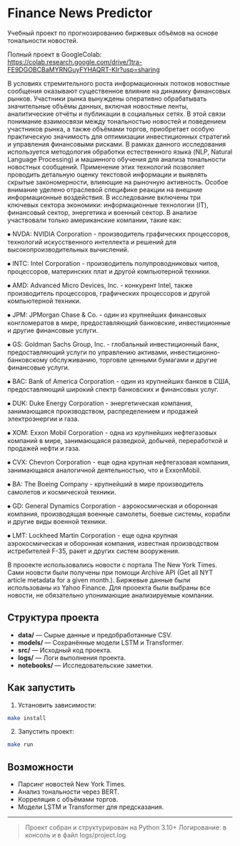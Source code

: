 # Finance News Predictor

Учебный проект по прогнозированию биржевых объёмов на основе тональности новостей. 

Полный проект в GoogleColab: 
https://colab.research.google.com/drive/1tra-FE9DGOBCBaMYRNGuyFYHAQRT-KIr?usp=sharing

В условиях стремительного роста информационных потоков новостные сообщения оказывают существенное влияние на динамику финансовых рынков. Участники рынка вынуждены оперативно обрабатывать значительные объёмы данных, включая новостные ленты, аналитические отчёты и публикации в социальных сетях. В этой связи понимание взаимосвязи между тональностью новостей и поведением участников рынка, а также объёмами торгов, приобретает особую практическую значимость для оптимизации инвестиционных стратегий и управления финансовыми рисками.
В рамках данного исследования используется методология обработки естественного языка (NLP, Natural Language Processing) и машинного обучения для анализа тональности новостных сообщений. Применение этих технологий позволяет проводить детальную оценку текстовой информации и выявлять скрытые закономерности, влияющие на рыночную активность.
Особое внимание уделено отраслевой специфике реакции на внешние информационные воздействия. В исследование включены три ключевых сектора экономики: информационные технологии (IT), финансовый сектор, энергетика и военный сектор. В анализе участвовали только американские компании, такие как:

⦁ NVDA: NVIDIA Corporation - производитель графических процессоров, технологий искусственного интеллекта и решений для высокопроизводительных вычислений.

⦁ INTC: Intel Corporation - производитель полупроводниковых чипов, процессоров, материнских плат и другой компьютерной техники.

⦁ AMD: Advanced Micro Devices, Inc. - конкурент Intel, также производитель процессоров, графических процессоров и другой компьютерной техники.

⦁ JPM: JPMorgan Chase & Co. - один из крупнейших финансовых конгломератов в мире, предоставляющий банковские, инвестиционные и другие финансовые услуги.

⦁ GS: Goldman Sachs Group, Inc. - глобальный инвестиционный банк, предоставляющий услуги по управлению активами, инвестиционно-банковскому обслуживанию, торговле ценными бумагами и другие финансовые услуги.

⦁ BAC: Bank of America Corporation - один из крупнейших банков в США, предоставляющий широкий спектр банковских и финансовых услуг.

⦁ DUK: Duke Energy Corporation - энергетическая компания, занимающаяся производством, распределением и продажей электроэнергии и газа.

⦁ XOM: Exxon Mobil Corporation - одна из крупнейших нефтегазовых компаний в мире, занимающаяся разведкой, добычей, переработкой и продажей нефти и газа.

⦁ CVX: Chevron Corporation - еще одна крупная нефтегазовая компания, занимающаяся аналогичной деятельностью, что и ExxonMobil.

⦁ BA: The Boeing Company - крупнейший в мире производитель самолетов и космической техники.

⦁ GD: General Dynamics Corporation - аэрокосмическая и оборонная компания, производящая военные самолеты, боевые системы, корабли и другие виды военной техники.

⦁ LMT: Lockheed Martin Corporation - еще одна крупная аэрокосмическая и оборонная компания, известная производством истребителей F-35, ракет и других систем вооружения.

В прооекте использовались новости с портала The New York Times. Сами ноовсти были получены при помощи Archive API (Get all NYT article metadata for a given month.). Биржевые данные были использованы из Yahoo Finance. 
Для прооекта были выбраны все новости, не обязательно упонимающие анализируемые компании.

## Структура проекта
- **data/** — Сырые данные и предобработанные CSV.
- **models/** — Сохранённые модели LSTM и Transformer.
- **src/** — Исходный код проекта.
- **logs/** — Логи выполнения проекта.
- **notebooks/** — Исследовательские заметки.

## Как запустить
1. Установить зависимости:
```bash
make install
```
2. Запустить проект:
```bash
make run
```

## Возможности
- Парсинг новостей New York Times.
- Анализ тональности через BERT.
- Корреляция с объёмами торгов.
- Модели LSTM и Transformer для предсказания.

---

> Проект собран и структурирован на Python 3.10+
> Логирование: в консоль и в файл logs/project.log
